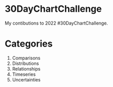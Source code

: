 # 30DayChartChallenge
My contibutions to 2022 #30DayChartChallenge.

# Categories
  1. Comparisons
  2. Distributions
  3. Relationships
  4. Timeseries
  5. Uncertainties

